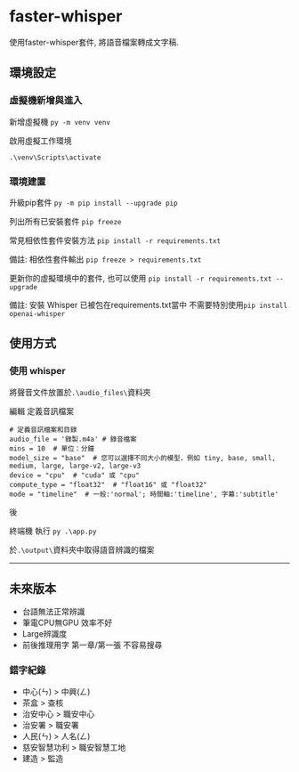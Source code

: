 # faster-whisper

使用faster-whisper套件, 將語音檔案轉成文字稿.

## 環境設定

### 虛擬機新增與進入

新增虛擬機
`py -m venv venv`

啟用虛擬工作環境

`.\venv\Scripts\activate`

### 環境建置
升級pip套件
`py -m pip install --upgrade pip`

列出所有已安裝套件
`pip freeze`

常見相依性套件安裝方法
`pip install -r requirements.txt`

備註:
相依性套件輸出
`pip freeze > requirements.txt`

更新你的虛擬環境中的套件, 也可以使用
`pip install -r requirements.txt --upgrade`

備註:
安裝 Whisper 已被包在requirements.txt當中
不需要特別使用`pip install openai-whisper`

## 使用方式

### 使用 whisper

將聲音文件放置於`.\audio_files\`資料夾

編輯 定義音訊檔案

```
# 定義音訊檔案和目錄
audio_file = '錄製.m4a' # 錄音檔案
mins = 10  # 單位：分鐘
model_size = "base"  # 您可以選擇不同大小的模型，例如 tiny, base, small, medium, large, large-v2, large-v3
device = "cpu"  # "cuda" 或 "cpu"
compute_type = "float32"  # "float16" 或 "float32"
mode = "timeline"  # 一般:'normal'; 時間軸:'timeline', 字幕:'subtitle'
```

後

終端機 執行 `py .\app.py`

於`.\output\`資料夾中取得語音辨識的檔案

---

## 未來版本

- 台語無法正常辨識
- 筆電CPU無GPU 效率不好
- Large辨識度
- 前後推理用字 第一章/第一張 不容易搜尋

### 錯字紀錄
- 中心(ㄣ) > 中興(ㄥ)
- 茶盒 > 查核
- 治安中心 > 職安中心
- 治安署 > 職安署
- 人民(ㄣ) > 人名(ㄥ)
- 慈安智慧功利 > 職安智慧工地
- 建造 > 監造